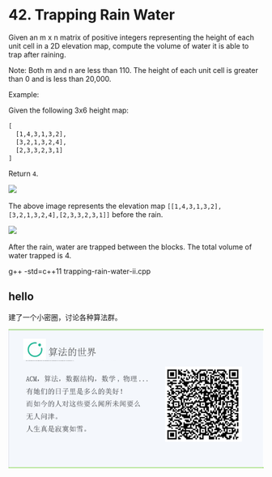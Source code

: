 #  42. Trapping Rain Water

Given an m x n matrix of positive integers representing the height of each unit cell in a 2D elevation map, compute the volume of water it is able to trap after raining.

Note:
Both m and n are less than 110. The height of each unit cell is greater than 0 and is less than 20,000.

Example:

Given the following 3x6 height map:

```
[
  [1,4,3,1,3,2],
  [3,2,1,3,2,4],
  [2,3,3,2,3,1]
]
```

Return `4`.

![](https://leetcode.com/static/images/problemset/rainwater_empty.png)


The above image represents the elevation map `[[1,4,3,1,3,2],[3,2,1,3,2,4],[2,3,3,2,3,1]]` before the rain.

![](https://leetcode.com/static/images/problemset/rainwater_fill.png)

After the rain, water are trapped between the blocks. The total volume of water trapped is 4.


g++ -std=c++11 trapping-rain-water-ii.cpp

## hello

建了一个小密圈，讨论各种算法群。  

![小密圈](/images/suanfa_xiaomiquan.jpg)

